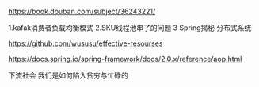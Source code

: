 https://book.douban.com/subject/36243221/

1.kafak消费者负载均衡模式
2.SKU线程池串了的问题
3 Spring揭秘
分布式系统


https://github.com/wususu/effective-resourses











https://docs.spring.io/spring-framework/docs/2.0.x/reference/aop.html

下流社会
我们是如何陷入贫穷与忙碌的
